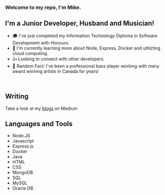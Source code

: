 ### Welcome to my repo, I'm Mike.

## I'm a Junior Developer, Husband and Musician!
- 🎓  I've just completed my Information Technology Diploma in Software Development with Honours.
- 💽  I'm currently learning more about Node, Express, Docker and utilizting cloud computing.
- 👍  Looking to connect with other developers.
- 🎸  Random Fact: I've been a professional bass player working with many award winning artists in Canada for years!
<br />

## Writing
Take a look at my [blogs] on Medium
## Languages and Tools

- Node.JS
- Javascript
- Express.js
- Docker
- Java
- HTML
- CSS
- MongoDB
- SQL
- MySQL
- Oracle DB

[blogs]: https://medium.com/@mikecann
